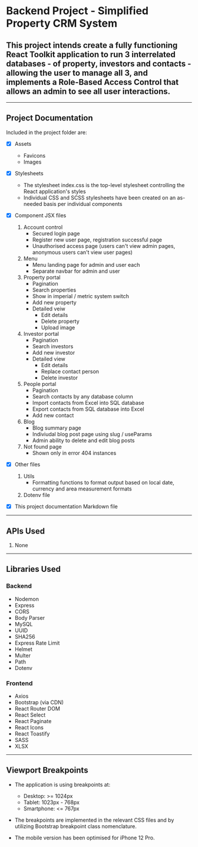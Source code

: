 # Backend Project - Simplified Property CRM System

## This project intends create a fully functioning React Toolkit application to run 3 interrelated databases - of property, investors and contacts - allowing the user to manage all 3, and implements a Role-Based Access Control that allows an admin to see all user interactions. 

---

## Project Documentation

Included in the project folder are:

- [x] Assets
    - Favicons
    - Images

- [x] Stylesheets
    - The stylesheet index.css is the top-level stylesheet controlling the React application's styles
    - Individual CSS and SCSS stylesheets have been created on an as-needed basis per individual components

- [x] Component JSX files
    1. Account control
        - Secured login page
        - Register new user page, registration successful page
        - Unauthorised access page (users can't view admin pages, anonymous users can't view user pages)
    2. Menu
        - Menu landing page for admin and user each
        - Separate navbar for admin and user
    3. Property portal 
        - Pagination
        - Search properties
        - Show in imperial / metric system switch
        - Add new property
        - Detailed veiw
            - Edit details
            - Delete property
            - Upload image
    4. Investor portal
        - Pagination
        - Search investors
        - Add new investor
        - Detailed view
            - Edit details
            - Replace contact person
            - Delete investor
    5. People portal
        - Pagination
        - Search contacts by any database column
        - Import contacts from Excel into SQL database
        - Export contacts from SQL database into Excel
        - Add new contact
    6. Blog
        - Blog summary page
        - Indiviudal blog post page using slug / useParams
        - Admin ability to delete and edit blog posts
    7. Not found page
        - Shown only in error 404 instances

- [x] Other files
    1. Utils
        - Formatting functions to format output based on local date, currency and area measurement formats
    2. Dotenv file

- [x] This project documentation Markdown file

---

## APIs Used

1. None

---

## Libraries Used

### Backend
- Nodemon
- Express
- CORS
- Body Parser
- MySQL
- UUID
- SHA256
- Express Rate Limit
- Helmet
- Multer
- Path
- Dotenv

### Frontend
- Axios
- Bootstrap (via CDN)
- React Router DOM
- React Select
- React Paginate
- React Icons
- React Toastify
- SASS
- XLSX

---

## Viewport Breakpoints

- The application is using breakpoints at:
    - Desktop: >= 1024px
    - Tablet: 1023px - 768px
    - Smartphone: <= 767px

- The breakpoints are implemented in the relevant CSS files and by utilizing Bootstrap breakpoint class nomenclature. 

- The mobile version has been optimised for iPhone 12 Pro.
